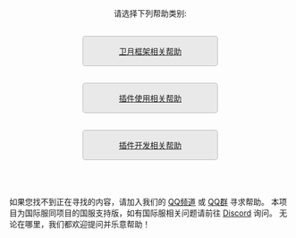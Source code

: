 <style>
  .btnm {
    display: inline-block;
    margin-bottom: 1rem;
    color: rgba(29 29 29);
    background-color: rgba(0 0 0 / 8%);
    border-color: rgba(0 0 0 / 20%);
    border-style: solid;
    border-width: 1px;
    border-radius: 0.3rem;
    transition: color 0.2s, background-color 0.2s, border-color 0.2s;
    padding: 1rem 4rem;
}

.btnm:hover {
    text-decoration: none;
    color: rgba(29 29 29);
    background-color: rgba(0 0 0 / 30%);
    border-color: rgba(0 0 0 / 60%);
}
</style>

<div style="text-align: center;">
请选择下列帮助类别:
<br>
<br>

<div>
  
<a href="https://ottercorp.github.io/faq/xl_troubleshooting" class="btnm">卫月框架相关帮助</a>

<a href="https://ottercorp.github.io/faq/dalamud_troubleshooting" class="btnm">插件使用相关帮助</a>

<a href="https://ottercorp.github.io/faq/development" class="btnm">插件开发相关帮助</a>
  
<!-- <a href="https://goatcorp.github.io/faq/mobile_otp" class="btnm">Authenticator App Guide</a> -->

</div>
</div>

<br>
<br>

<div>
如果您找不到正在寻找的内容，请加入我们的 <a href="https://qun.qq.com/qqweb/qunpro/share?_wv=3&_wwv=128&inviteCode=CZtWN&from=181074&biz=ka&shareSource=5">QQ频道</a> 或 <a href="https://jq.qq.com/?_wv=1027&k=f3cUajin">QQ群</a> 寻求帮助。
本项目为国际服同项目的国服支持版，如有国际服相关问题请前往 <a href="https://discord.gg/3NMcUV5">Discord</a> 询问。
无论在哪里，我们都欢迎提问并乐意帮助！
</div>
